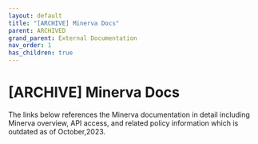 ```yaml
---
layout: default
title: "[ARCHIVE] Minerva Docs"
parent: ARCHIVED
grand_parent: External Documentation
nav_order: 1
has_children: true
---
```

# [ARCHIVE] Minerva Docs

The links below references the Minerva documentation in detail including Minerva overview, API access, and related policy information which is outdated as of October,2023.
